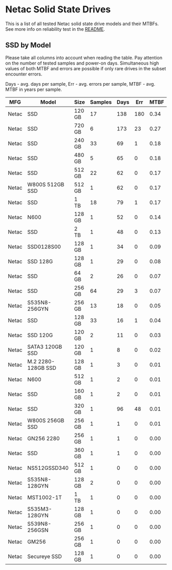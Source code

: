 Netac Solid State Drives
========================

This is a list of all tested Netac solid state drive models and their MTBFs. See
more info on reliability test in the [README](https://github.com/linuxhw/SMART).

SSD by Model
------------

Please take all columns into account when reading the table. Pay attention on the
number of tested samples and power-on days. Simultaneous high values of both MTBF
and errors are possible if only rare drives in the subset encounter errors.

Days - avg. days per sample,
Err  - avg. errors per sample,
MTBF - avg. MTBF in years per sample.

| MFG       | Model              | Size   | Samples | Days  | Err   | MTBF |
|-----------|--------------------|--------|---------|-------|-------|------|
| Netac     | SSD                | 120 GB | 17      | 138   | 180   | 0.34   |
| Netac     | SSD                | 720 GB | 6       | 173   | 23    | 0.27   |
| Netac     | SSD                | 240 GB | 33      | 69    | 1     | 0.18   |
| Netac     | SSD                | 480 GB | 5       | 65    | 0     | 0.18   |
| Netac     | SSD                | 512 GB | 22      | 62    | 0     | 0.17   |
| Netac     | W800S 512GB SSD    | 512 GB | 1       | 62    | 0     | 0.17   |
| Netac     | SSD                | 1 TB   | 18      | 79    | 1     | 0.17   |
| Netac     | N600               | 128 GB | 1       | 52    | 0     | 0.14   |
| Netac     | SSD                | 2 TB   | 1       | 48    | 0     | 0.13   |
| Netac     | SSD0128S00         | 128 GB | 1       | 34    | 0     | 0.09   |
| Netac     | SSD 128G           | 128 GB | 1       | 29    | 0     | 0.08   |
| Netac     | SSD                | 64 GB  | 2       | 26    | 0     | 0.07   |
| Netac     | SSD                | 256 GB | 64      | 29    | 3     | 0.07   |
| Netac     | S535N8-256GYN      | 256 GB | 13      | 18    | 0     | 0.05   |
| Netac     | SSD                | 128 GB | 33      | 16    | 1     | 0.04   |
| Netac     | SSD 120G           | 120 GB | 2       | 11    | 0     | 0.03   |
| Netac     | SATA3 120GB SSD    | 120 GB | 1       | 8     | 0     | 0.02   |
| Netac     | M.2 2280-128GB SSD | 128 GB | 1       | 3     | 0     | 0.01   |
| Netac     | N600               | 512 GB | 1       | 2     | 0     | 0.01   |
| Netac     | SSD                | 160 GB | 1       | 2     | 0     | 0.01   |
| Netac     | SSD                | 320 GB | 1       | 96    | 48    | 0.01   |
| Netac     | W800S 256GB SSD    | 256 GB | 1       | 1     | 0     | 0.01   |
| Netac     | GN256 2280         | 256 GB | 1       | 1     | 0     | 0.00   |
| Netac     | SSD                | 360 GB | 1       | 1     | 0     | 0.00   |
| Netac     | NS512GSSD340       | 512 GB | 1       | 0     | 0     | 0.00   |
| Netac     | S535N8-128GYN      | 128 GB | 2       | 0     | 0     | 0.00   |
| Netac     | MST1002-1T         | 1 TB   | 1       | 0     | 0     | 0.00   |
| Netac     | S535M3-128GYN      | 128 GB | 1       | 0     | 0     | 0.00   |
| Netac     | S539N8-256GSN      | 256 GB | 1       | 0     | 0     | 0.00   |
| Netac     | GM256              | 256 GB | 1       | 0     | 0     | 0.00   |
| Netac     | Secureye SSD       | 128 GB | 1       | 0     | 0     | 0.00   |
